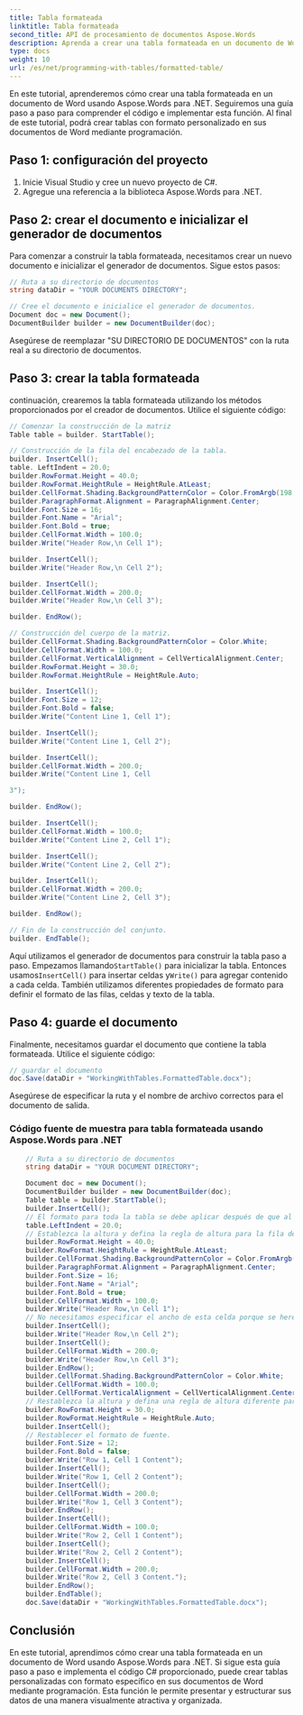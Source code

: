 ```yaml
---
title: Tabla formateada
linktitle: Tabla formateada
second_title: API de procesamiento de documentos Aspose.Words
description: Aprenda a crear una tabla formateada en un documento de Word con Aspose.Words para .NET.
type: docs
weight: 10
url: /es/net/programming-with-tables/formatted-table/
---
```


En este tutorial, aprenderemos cómo crear una tabla formateada en un documento de Word usando Aspose.Words para .NET. Seguiremos una guía paso a paso para comprender el código e implementar esta función. Al final de este tutorial, podrá crear tablas con formato personalizado en sus documentos de Word mediante programación.

## Paso 1: configuración del proyecto
1. Inicie Visual Studio y cree un nuevo proyecto de C#.
2. Agregue una referencia a la biblioteca Aspose.Words para .NET.

## Paso 2: crear el documento e inicializar el generador de documentos
Para comenzar a construir la tabla formateada, necesitamos crear un nuevo documento e inicializar el generador de documentos. Sigue estos pasos:

```csharp
// Ruta a su directorio de documentos
string dataDir = "YOUR DOCUMENTS DIRECTORY";

// Cree el documento e inicialice el generador de documentos.
Document doc = new Document();
DocumentBuilder builder = new DocumentBuilder(doc);
```

Asegúrese de reemplazar "SU DIRECTORIO DE DOCUMENTOS" con la ruta real a su directorio de documentos.

## Paso 3: crear la tabla formateada
continuación, crearemos la tabla formateada utilizando los métodos proporcionados por el creador de documentos. Utilice el siguiente código:

```csharp
// Comenzar la construcción de la matriz
Table table = builder. StartTable();

// Construcción de la fila del encabezado de la tabla.
builder. InsertCell();
table. LeftIndent = 20.0;
builder.RowFormat.Height = 40.0;
builder.RowFormat.HeightRule = HeightRule.AtLeast;
builder.CellFormat.Shading.BackgroundPatternColor = Color.FromArgb(198, 217, 241);
builder.ParagraphFormat.Alignment = ParagraphAlignment.Center;
builder.Font.Size = 16;
builder.Font.Name = "Arial";
builder.Font.Bold = true;
builder.CellFormat.Width = 100.0;
builder.Write("Header Row,\n Cell 1");

builder. InsertCell();
builder.Write("Header Row,\n Cell 2");

builder. InsertCell();
builder.CellFormat.Width = 200.0;
builder.Write("Header Row,\n Cell 3");

builder. EndRow();

// Construcción del cuerpo de la matriz.
builder.CellFormat.Shading.BackgroundPatternColor = Color.White;
builder.CellFormat.Width = 100.0;
builder.CellFormat.VerticalAlignment = CellVerticalAlignment.Center;
builder.RowFormat.Height = 30.0;
builder.RowFormat.HeightRule = HeightRule.Auto;

builder. InsertCell();
builder.Font.Size = 12;
builder.Font.Bold = false;
builder.Write("Content Line 1, Cell 1");

builder. InsertCell();
builder.Write("Content Line 1, Cell 2");

builder. InsertCell();
builder.CellFormat.Width = 200.0;
builder.Write("Content Line 1, Cell

3");

builder. EndRow();

builder. InsertCell();
builder.CellFormat.Width = 100.0;
builder.Write("Content Line 2, Cell 1");

builder. InsertCell();
builder.Write("Content Line 2, Cell 2");

builder. InsertCell();
builder.CellFormat.Width = 200.0;
builder.Write("Content Line 2, Cell 3");

builder. EndRow();

// Fin de la construcción del conjunto.
builder. EndTable();
```

 Aquí utilizamos el generador de documentos para construir la tabla paso a paso. Empezamos llamando`StartTable()` para inicializar la tabla. Entonces usamos`InsertCell()` para insertar celdas y`Write()` para agregar contenido a cada celda. También utilizamos diferentes propiedades de formato para definir el formato de las filas, celdas y texto de la tabla.

## Paso 4: guarde el documento
Finalmente, necesitamos guardar el documento que contiene la tabla formateada. Utilice el siguiente código:

```csharp
// guardar el documento
doc.Save(dataDir + "WorkingWithTables.FormattedTable.docx");
```

Asegúrese de especificar la ruta y el nombre de archivo correctos para el documento de salida.

### Código fuente de muestra para tabla formateada usando Aspose.Words para .NET 

```csharp
	// Ruta a su directorio de documentos
	string dataDir = "YOUR DOCUMENT DIRECTORY";

	Document doc = new Document();
	DocumentBuilder builder = new DocumentBuilder(doc);
	Table table = builder.StartTable();
	builder.InsertCell();
	// El formato para toda la tabla se debe aplicar después de que al menos una fila esté presente en la tabla.
	table.LeftIndent = 20.0;
	// Establezca la altura y defina la regla de altura para la fila del encabezado.
	builder.RowFormat.Height = 40.0;
	builder.RowFormat.HeightRule = HeightRule.AtLeast;
	builder.CellFormat.Shading.BackgroundPatternColor = Color.FromArgb(198, 217, 241);
	builder.ParagraphFormat.Alignment = ParagraphAlignment.Center;
	builder.Font.Size = 16;
	builder.Font.Name = "Arial";
	builder.Font.Bold = true;
	builder.CellFormat.Width = 100.0;
	builder.Write("Header Row,\n Cell 1");
	// No necesitamos especificar el ancho de esta celda porque se hereda de la celda anterior.
	builder.InsertCell();
	builder.Write("Header Row,\n Cell 2");
	builder.InsertCell();
	builder.CellFormat.Width = 200.0;
	builder.Write("Header Row,\n Cell 3");
	builder.EndRow();
	builder.CellFormat.Shading.BackgroundPatternColor = Color.White;
	builder.CellFormat.Width = 100.0;
	builder.CellFormat.VerticalAlignment = CellVerticalAlignment.Center;
	// Restablezca la altura y defina una regla de altura diferente para el cuerpo de la tabla.
	builder.RowFormat.Height = 30.0;
	builder.RowFormat.HeightRule = HeightRule.Auto;
	builder.InsertCell();
	// Restablecer el formato de fuente.
	builder.Font.Size = 12;
	builder.Font.Bold = false;
	builder.Write("Row 1, Cell 1 Content");
	builder.InsertCell();
	builder.Write("Row 1, Cell 2 Content");
	builder.InsertCell();
	builder.CellFormat.Width = 200.0;
	builder.Write("Row 1, Cell 3 Content");
	builder.EndRow();
	builder.InsertCell();
	builder.CellFormat.Width = 100.0;
	builder.Write("Row 2, Cell 1 Content");
	builder.InsertCell();
	builder.Write("Row 2, Cell 2 Content");
	builder.InsertCell();
	builder.CellFormat.Width = 200.0;
	builder.Write("Row 2, Cell 3 Content.");
	builder.EndRow();
	builder.EndTable();
	doc.Save(dataDir + "WorkingWithTables.FormattedTable.docx");
```

## Conclusión
En este tutorial, aprendimos cómo crear una tabla formateada en un documento de Word usando Aspose.Words para .NET. Si sigue esta guía paso a paso e implementa el código C# proporcionado, puede crear tablas personalizadas con formato específico en sus documentos de Word mediante programación. Esta función le permite presentar y estructurar sus datos de una manera visualmente atractiva y organizada.